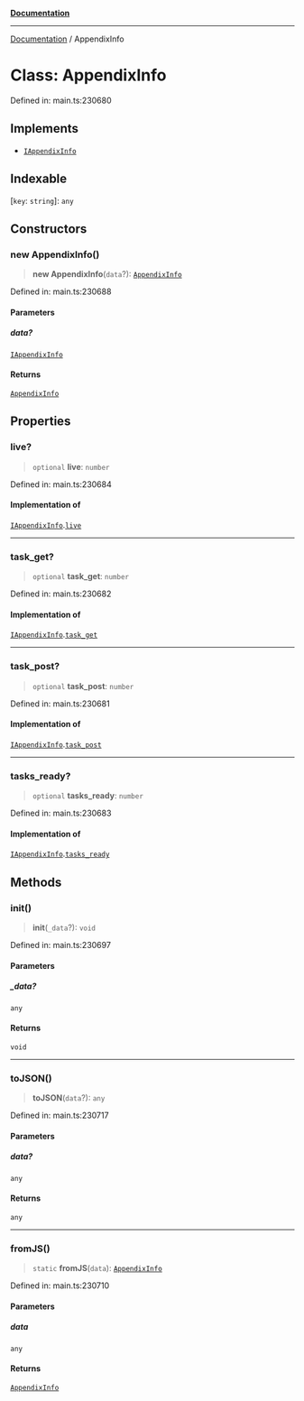 [**Documentation**](../README.md)

***

[Documentation](../README.md) / AppendixInfo

# Class: AppendixInfo

Defined in: main.ts:230680

## Implements

- [`IAppendixInfo`](../interfaces/IAppendixInfo.md)

## Indexable

\[`key`: `string`\]: `any`

## Constructors

### new AppendixInfo()

> **new AppendixInfo**(`data`?): [`AppendixInfo`](AppendixInfo.md)

Defined in: main.ts:230688

#### Parameters

##### data?

[`IAppendixInfo`](../interfaces/IAppendixInfo.md)

#### Returns

[`AppendixInfo`](AppendixInfo.md)

## Properties

### live?

> `optional` **live**: `number`

Defined in: main.ts:230684

#### Implementation of

[`IAppendixInfo`](../interfaces/IAppendixInfo.md).[`live`](../interfaces/IAppendixInfo.md#live)

***

### task\_get?

> `optional` **task\_get**: `number`

Defined in: main.ts:230682

#### Implementation of

[`IAppendixInfo`](../interfaces/IAppendixInfo.md).[`task_get`](../interfaces/IAppendixInfo.md#task_get)

***

### task\_post?

> `optional` **task\_post**: `number`

Defined in: main.ts:230681

#### Implementation of

[`IAppendixInfo`](../interfaces/IAppendixInfo.md).[`task_post`](../interfaces/IAppendixInfo.md#task_post)

***

### tasks\_ready?

> `optional` **tasks\_ready**: `number`

Defined in: main.ts:230683

#### Implementation of

[`IAppendixInfo`](../interfaces/IAppendixInfo.md).[`tasks_ready`](../interfaces/IAppendixInfo.md#tasks_ready)

## Methods

### init()

> **init**(`_data`?): `void`

Defined in: main.ts:230697

#### Parameters

##### \_data?

`any`

#### Returns

`void`

***

### toJSON()

> **toJSON**(`data`?): `any`

Defined in: main.ts:230717

#### Parameters

##### data?

`any`

#### Returns

`any`

***

### fromJS()

> `static` **fromJS**(`data`): [`AppendixInfo`](AppendixInfo.md)

Defined in: main.ts:230710

#### Parameters

##### data

`any`

#### Returns

[`AppendixInfo`](AppendixInfo.md)
